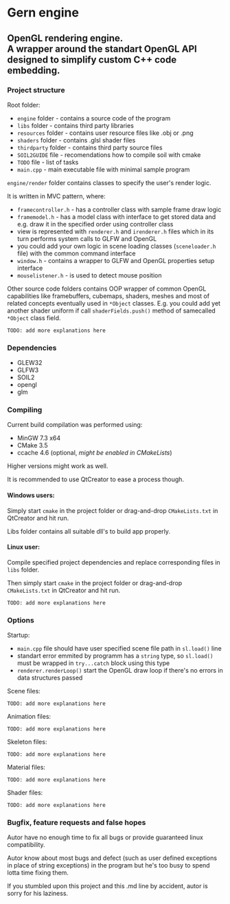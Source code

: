 # Gern engine
## OpenGL rendering engine. <br> A wrapper around the standart OpenGL API designed to simplify custom C++ code embedding.

### Project structure
Root folder:
* `engine` folder - contains a source code of the program
* `libs` folder - contains third party libraries
* `resources` folder - contains user resource files like .obj or .png
* `shaders` folder - contains .glsl shader files
* `thirdparty` folder - contains third party source files
* `SOIL2GUIDE` file - recomendations how to compile soil with cmake
* `TODO` file - list of tasks
* `main.cpp` - main executable file with minimal sample program

`engine/render` folder contains classes to specify the user's render logic.

It is written in MVC pattern, where:
* `framecontroller.h` - has a controller class with sample frame draw logic
* `framemodel.h` - has a model class with interface to get stored data and e.g. draw it in the specified order using controller class
* view is represented with `renderer.h` and `irenderer.h` files which in its turn performs system calls to GLFW and OpenGL
* you could add your own logic in scene loading classes (`sceneloader.h` file) with the common command interface
* `window.h` - contains a wrapper to GLFW and OpenGL properties setup interface
* `mouselistener.h` - is used to detect mouse position

Other source code folders contains OOP wrapper of common OpenGL capabilities like framebuffers, cubemaps, shaders, meshes and most of related concepts eventually used in `*Object` classes. E.g. you could add yet another shader uniform if call `shaderFields.push()` method of samecalled `*Object` class field.

```
TODO: add more explanations here
```

 ### Dependencies
* GLEW32
* GLFW3
* SOIL2
* opengl
* glm

### Compiling
Current build compilation was performed using:
* MinGW 7.3 x64
* CMake 3.5
* ccache 4.6 (optional, *might be enabled in CMakeLists*)

Higher versions might work as well.

It is recommended to use QtCreator to ease a process though.

#### Windows users:
Simply start `cmake` in the project folder or drag-and-drop `CMakeLists.txt` in QtCreator and hit run.

Libs folder contains all suitable dll's to build app properly.

#### Linux user:
Compile specified project dependencies and replace corresponding files in `libs` folder.

Then simply start `cmake` in the project folder or drag-and-drop `CMakeLists.txt` in QtCreator and hit run.

```
TODO: add more explanations here
```

### Options
Startup:
* `main.cpp` file should have user specified scene file path in `sl.load()` line
* standart error emmited by programm has a `string` type, so `sl.load()` must be wrapped in `try...catch` block using this type
* `renderer.renderLoop()` start the OpenGL draw loop if there's no errors in data structures passed

Scene files:

```
TODO: add more explanations here
```

Animation files:

```
TODO: add more explanations here
```

Skeleton files:

```
TODO: add more explanations here
```

Material files:

```
TODO: add more explanations here
```

Shader files:

```
TODO: add more explanations here
```

### Bugfix, feature requests and false hopes
Autor have no enough time to fix all bugs or provide guaranteed linux compatibility.

Autor know about most bugs and defect (such as user defined exceptions in place of string exceptions)
in the program but he's too busy to spend lotta time fixing them.

If you stumbled upon this project and this .md line by accident, autor is sorry for his laziness.
